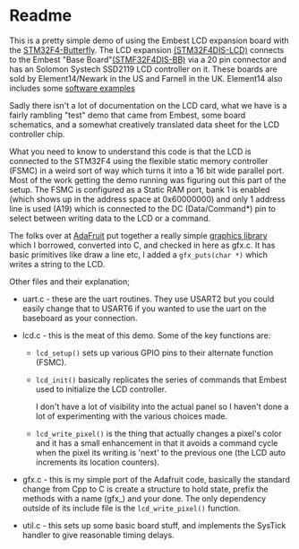 Readme
======

This is a pretty simple demo of using the Embest LCD expansion board with
the [STM32F4-Butterfly][stm]. The LCD expansion [(STM32F4DIS-LCD)][lcd] connects
to the Embest "Base Board"[(STMF32F4DIS-BB)][bb] via a 20 pin connector 
and has an Solomon Systech SSD2119 LCD controller on it. These boards are 
sold by Element14/Newark in the US and Farnell in the UK. Element14 also includes
some [software examples][d2]

Sadly there isn't a lot of documentation on the LCD card, what we have is a
fairly rambling "test" demo that came from Embest, some board schematics, and
a somewhat creatively translated data sheet for the LCD controller chip. 

What you need to know to understand this code is that the LCD is connected to
the STM32F4 using the flexible static memory controller (FSMC) in a weird sort
of way which turns it into a 16 bit wide parallel port. Most of the work getting
the demo running was figuring out this part of the setup. The FSMC is configured
as a Static RAM port, bank 1 is enabled (which shows up in the address space at
0x60000000) and only 1 address line is used (A19) which is connected to the DC
(Data/Command\*) pin to select between writing data to the LCD or a command.

The folks over at [AdaFruit][ada] put together a really simple
[graphics library][gfx] which I borrowed, converted into C, and checked in
here as gfx.c. It has basic primitives like draw a line etc, I added a
`gfx_puts(char *)` which writes a string to the LCD. 

Other files and their explanation;

* uart.c - these are the uart routines. They use USART2 but you could easily
  change that to USART6 if you wanted to use the uart on the baseboard as your
  connection.

* lcd.c - this is the meat of this demo. Some of the key functions are:
  - `lcd_setup()` sets up various GPIO pins to their alternate function 
     (FSMC).
  - `lcd_init()` basically replicates the series of commands that Embest
    used to initialize the LCD controller.

    I don't have a lot of visibility into the actual panel so I haven't
    done a lot of experimenting with the various choices made. 
  - `lcd_write_pixel()` is the thing that actually changes a pixel's color
    and it has a small enhancement in that it avoids a command cycle when
    the pixel its writing is 'next' to the previous one (the LCD auto
    increments its location counters).

* gfx.c - this is my simple port of the Adafruit code, basically the standard
  change from Cpp to C is create a structure to hold state, prefix the methods
  with a name (gfx\_) and your done. The only dependency outside of its include
  file is the `lcd_write_pixel()` function.

* util.c - this sets up some basic board stuff, and implements the SysTick
  handler to give reasonable timing delays. 

[stm]: http://www.st.com/web/catalog/tools/FM146/CL1984/SC720/SS1462/PF255417
[bb]: http://www.newark.com/stmicroelectronics/stm32f4dis-bb/dev-kit-cortex-m4f-stm32f4xx-discovery/dp/47W1731
[lcd]: http://www.newark.com/stmicroelectronics/stm32f4dis-lcd/daughter-card-3-5inch-touch-screen/dp/47W1734
[d2]: http://www.element14.com/community/docs/DOC-51670/l/stm32f4dis-bb-discover-more-software-examples
[ada]: http://learn.adafruit.com/adafruit-gfx-graphics-library/overview
[gfx]: https://github.com/adafruit/Adafruit-GFX-Library

